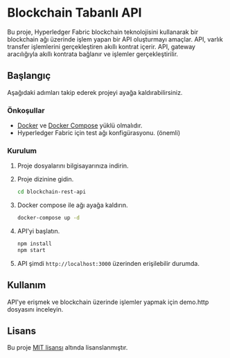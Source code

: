 # Blockchain Tabanlı API

Bu proje, Hyperledger Fabric blockchain teknolojisini kullanarak bir blockchain ağı üzerinde işlem yapan bir API oluşturmayı amaçlar. API, varlık transfer işlemlerini gerçekleştiren akıllı kontrat içerir. API, gateway aracılığıyla akıllı kontrata bağlanır ve işlemler gerçekleştirilir.

## Başlangıç

Aşağıdaki adımları takip ederek projeyi ayağa kaldırabilirsiniz.

### Önkoşullar

- [Docker](https://www.docker.com/get-started) ve [Docker Compose](https://docs.docker.com/compose/install/) yüklü olmalıdır.
- Hyperledger Fabric için test ağı konfigürasyonu. (önemli)

### Kurulum

1. Proje dosyalarını bilgisayarınıza indirin.

    

2. Proje dizinine gidin.

    ```bash
    cd blockchain-rest-api
    ```

3. Docker compose ile ağı ayağa kaldırın.

    ```bash
    docker-compose up -d
    ```

4. API'yi başlatın.

    ```bash
    npm install
    npm start
    ```

5. API şimdi `http://localhost:3000` üzerinden erişilebilir durumda.

## Kullanım

API'ye erişmek ve blockchain üzerinde işlemler yapmak için demo.http dosyasını inceleyin.

## Lisans

Bu proje [MIT lisansı](LICENSE) altında lisanslanmıştır.
